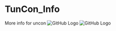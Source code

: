 # TunCon_Info
 More info for uncon
![GitHub Logo](https://i.gyazo.com/ff1f197041cd1a6985f0b1b0ad67e384.jpg) 
![GitHub Logo](https://i.gyazo.com/9b77f6496ce1ac7a35829ff14892f6e0.jpg) 

